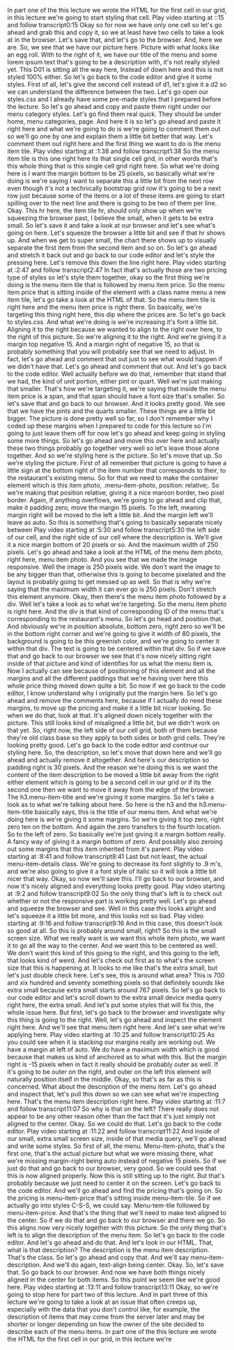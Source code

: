 In part one of the this lecture we wrote the HTML for the first cell in our grid, in this lecture we're going to start styling that cell.
Play video starting at ::15 and follow transcript0:15
Okay so for now we have only one cell so let's go ahead and grab this and copy it, so we at least have two cells to take a look at in the browser. Let's save that, and let's go to the browser. And, here we are. So, we see that we have our picture here. Picture with what looks like an egg roll. With to the right of it, we have our title of the menu and some lorem ipsum text that's going to be a description with, it's not really styled yet. This D01 is sitting all the way here, Instead of down here and this is not styled 100% either. So let's go back to the code editor and give it some styles. First of all, let's give the second cell instead of d1, let's give it a d2 so we can understand the difference between the two. Let's go open our styles.css and I already have some pre-made styles that I prepared before the lecture. So let's go ahead and copy and paste them right under our menu category styles. Let's go find them real quick. They should be under home, menu categories, page. And here it is so let's go ahead and paste it right here and what we're going to do is we're going to comment them out so we'll go one by one and explain them a little bit better that way. Let's comment them out right here and the first thing we want to do is the menu item tile.
Play video starting at :1:38 and follow transcript1:38
So the menu item tile is this one right here its that single cell grid, in other words that's this whole thing that is this single cell grid right here. So what we're doing here is I want the margin bottom to be 25 pixels, so basically what we're doing is we're saying I want to separate this a little bit from the next row even though it's not a technically bootstrap grid row it's going to be a next row just because some of the items or a lot of these items are going to start spilling over to the next line and there is going to be two of them per line. Okay. This hr here, the item tile hr, should only show up when we're squeezing the browser past, I believe the small, when it gets to be extra small. So let's save it and take a look at our browser and let's see what's going on here. Let's squeeze the browser a little bit and see if that hr shows up. And when we get to super small, the chart there shows up to visually separate the first item from the second item and so on. So let's go ahead and stretch it back out and go back to our code editor and let's style the pressing here. Let's remove this down the line right here.
Play video starting at :2:47 and follow transcript2:47
In fact that's actually those are two pricing type of styles so let's style them together, okay so the first thing we're doing is the menu item tile that is followed by menu item price. So the menu item price that is sitting inside of the element with a class name menu a new item tile, let's go take a look at the HTML of that. So the menu item tile is right here and the menu item price is right there. So basically, we're targeting this thing right here, this dip where the prices are. So let's go back to styles.css. And what we're doing is we're increasing it's font a little bit. Aligning it to the right because we wanted to align to the right over here, to the right of this picture. So we're aligning it to the right. And we're giving it a margin top negative 15. And a margin right of negative 15, so that is probably something that you will probably see that we need to adjust. In fact, let's go ahead and comment that out just to see what would happen if we didn't have that. Let's go ahead and comment that out. And let's go back to the code editor. Well actually before we do that, remember that stand that we had, the kind of unit portion, either pint or quart. Well we're just making that smaller. That's how we're targeting it, we're saying that inside the menu item price is a span, and that span should have a font size that's smaller. So let's save that and go back to our browser. And it looks pretty good. We see that we have the pints and the quarts smaller. These things are a little bit bigger. The picture is done pretty well so far, so I don't remember why I coded up these margins when I prepared to code for this lecture so I'm going to just leave them off for now let's go ahead and keep going in styling some more things. So let's go ahead and move this over here and actually these two things probably go together very well so let's leave those alone together. And so we're styling here is the picture. So let's move that up. So we're styling the picture. First of all remember that picture is going to have a little sign at the bottom right of the item number that corresponds to their, to the restaurant's existing menu. So for that we need to make the container element which is this item photo, .menu-item-photo, position: relative;. So we're making that position relative, giving it a nice maroon border, two pixel border. Again, if anything overflows, we're going to go ahead and clip that, make it padding zero, move the margin 15 pixels. To the left, meaning margin right will be moved to the left a little bit. And the margin left we'll leave as auto. So this is something that's going to basically separate nicely between
Play video starting at :5:30 and follow transcript5:30
the left side of our cell, and the right side of our cell where the description is. We'll give it a nice margin bottom of 20 pixels or so. And the maximum width of 250 pixels. Let's go ahead and take a look at the HTML of the menu item photo, right here, menu item photo. And you see that we made the image responsive. Well the image is 250 pixels wide. We don't want the image to be any bigger than that, otherwise this is going to become pixelated and the layout is probably going to get messed up as well. So that is why we're saying that the maximum width it can ever go is 250 pixels. Don't stretch this element anymore. Okay, then there's the menu item photo followed by a div. Well let's take a look as to what we're targeting. So the menu item photo is right here. And the div is that kind of corresponding ID of the menu that's corresponding to the restaurant's menu. So let's go head and position that. And obviously we're in position absolute, bottom zero, right zero so we'll be in the bottom right corner and we're going to give it width of 80 pixels, the background is going to be this greenish color, and we're going to center it within that div. The text is going to be centered within that div. So if we save that and go back to our browser we see that it's now nicely sitting right inside of that picture and kind of identifies for us what the menu item is. Now I actually can see because of positioning of this element and all the margins and all the different paddings that we're having over here this whole price thing moved down quite a bit. So now if we go back to the code editor, I know understand why I originally put the margin here. So let's go ahead and remove the comments here, because if I actually do need these margins, to move up the pricing and make it a little bit nicer looking. So when we do that, look at that. It's aligned down nicely together with the picture. This still looks kind of misaligned a little bit, but we didn't work on that yet. So, right now, the left side of our cell grid, both of them because they're old class base so they apply to both sides or both grid cells. They're looking pretty good. Let's go back to the code editor and continue our styling here. So, the description, so let's move that down here and we'll go ahead and actually remove it altogether. And here's our description so padding right is 30 pixels. And the reason we're doing this is we want the content of the item description to be moved a little bit away from the right either element which is going to be a second cell in our grid or if its the second one then we want to move it away from the edge of the browser. The h3.menu-item-title and we're giving it some margins. So let's take a look as to what we're talking about here. So here is the h3 and the h3.menu-item-title basically says, this is the title of our menu item. And what we're doing here is we're giving it some margins. So we're giving it top zero, right zero ten on the bottom. And again the zero transfers to the fourth location. So to the left of zero. So basically we're just giving it a margin bottom really. A fancy way of giving it a margin bottom of zero. And possibly also zeroing out some margins that this item inherited from it's parent.
Play video starting at :8:41 and follow transcript8:41
Last but not least, the actual menu-item-details class. We're going to decrease its font slightly to .9 m's, and we're also going to give it a font style of italic so it will look a little bit nicer that way. Okay, so now we'll save this. I'll go back to our browser, and now it's nicely aligned and everything looks pretty good.
Play video starting at :9:2 and follow transcript9:02
So the only thing that's left is to check out whether or not the responsive part is working pretty well. Let's go ahead and squeeze the browser and see. Well in this case this looks alright and let's squeeze it a little bit more, and this looks not so bad.
Play video starting at :9:16 and follow transcript9:16
And in this case, this doesn't look so good at all. So this is probably around small, right? So this is the small screen size. What we really want is we want this whole item photo, we want it to go all the way to the center. And we want this to be centered as well. We don't want this kind of this going to the right, and this going to the left, that looks kind of weird. And let's check out first as to what's the screen size that this is happening at. It looks to me like that's the extra small, but let's just double check here. Let's see, this is around what area? This is 700 and xix hundred and seventy something pixels so that definitely sounds like extra small because extra small starts around 767 pixels. So let's go back to our code editor and let's scroll down to the extra small device media query right here, the extra small. And let's put some styles that will fix this, the whole issue here. But first, let's go back to the browser and investigate why this thing is going to the right. Well, let's go ahead and inspect the element right here. And we'll see that menu item right here. And let's see what we're applying here.
Play video starting at :10:25 and follow transcript10:25
As you could see when it is stacking our margins really are working out. We have a margin at left of auto. We do have a maximum width which is good because that makes us kind of anchored as to what with this. But the margin right is -15 pixels when in fact it really should be probably outer as well. If it's going to be outer on the right, and outer on the left this element will naturally position itself in the middle. Okay, so that's as far as this is concerned. What about the description of the menu item. Let's go ahead and inspect that, let's pull this down so we can see what we're inspecting here. That's the menu item description right here.
Play video starting at :11:7 and follow transcript11:07
So why is that on the left? There really does not appear to be any other reason other than the fact that it's just simply not aligned to the center. Okay. So we could do that. Let's go back to the code editor.
Play video starting at :11:22 and follow transcript11:22
And inside of our small, extra small screen size, inside of that media query, we'll go ahead and write some styles. So first of all, the menu. Menu-item-photo, that's the first one, that's the actual picture but what we were missing there, what we're missing margin-right being auto instead of negative 15 pixels. So if we just do that and go back to our browser, very good. So we could see that this is now aligned properly. Now this is still sitting up to the right. But that's probably because we just need to center it on the screen. Let's go back to the code editor. And we'll go ahead and find the pricing that's going on. So the pricing is menu-item-price that's sitting inside menu-item-tile. So if we actually go into styles C-S-S, we could say. Menu-tem-tile followed by menu-item-price. And that's the thing that we'll need to make text aligned to the center. So if we do that and go back to our browser and there we go. So this aligns now very nicely together with this picture. So the only thing that's left is to align the description of the menu item. So let's go back to the code editor. And let's go ahead and do that. And let's look in our HTML. That, what is that description? The description is the menu item description. That's the class. So let's go ahead and copy that. And we'll say menu-item-description. And we'll do again, text-align being center. Okay. So, let's save that. So go back to our browser. And now we have both things nicely aligned in the center for both items. So this point we seem like we're good here.
Play video starting at :13:11 and follow transcript13:11
Okay, so we're going to stop here for part two of this lecture. And in part three of this lecture we're going to take a look at an issue that often creeps up, especially with the data that you don't control like, for example, the description of items that may come from the server later and may be shorter or longer depending on how the owner of the site decided to describe each of the menu items.
In part one of the this lecture we wrote the HTML for the first cell in our grid, in this lecture we're